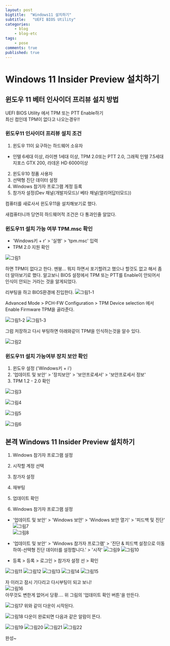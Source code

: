 ```yaml
---
layout: post
bigtitle:  "Windows11 설치하기"
subtitle:   "UEFI BIOS Utility"
categories:
    - blog
    - blog-etc
tags:
    - pose
comments: true
published: true
---
```



# Windows 11 Insider Preview 설치하기

## 윈도우 11 베터 인사이더 프리뷰 설치 방법

UEFI BIOS Utility 에서 TPM 또는 PTT Enable하기  
최신 컴인데 TPM이 없다고 나오는경우!!

### 윈도우11 인사이더 프리뷰 설치 조건  
1. 윈도우 11이 요구하는 하드웨어 소유자
  - 인텔 6세대 이상, 라이젠 1세대 이상, TPM 2.0또는 PTT 2.0, 그래픽 인텔 7.5세대 지포스 GTX 200, 라데온 HD 6000이상
2. 윈도우10 정품 사용자
3. 선택형 진단 데이터 설정
4. Windows 참가자 프로그램 계정 등록
5. 참가자 설정(Dev 채널(개발자모드)/ 베타 채널(얼리어답터모드))

컴퓨터를 새로사서 윈도우11을 설치해보기로 했다.

새컴퓨터니까 당연히 하드웨어적 조건은 다 통과인줄 알았다.

### 윈도우11 설치 가능 여부 TPM.msc 확인

- 'Windows키 + r' > '실행' > 'tpm.msc' 입력
- TPM 2.0 지원 확인

 ![그림1](/assets/img/Blog/Etc/window11/1.PNG)

하면 TPM이 없다고 한다. 멘붕... 뭐지 하면서 포기할려고 했으나 할것도 없고 해서 좀더 알아보기로 했다. 알고보니 BIOS 설정에서 TPM 또는 PTT를 Enable이 안되어서 인식이 안되는 거라는 것을 알게되었다.

리부팅을 하고 BIOS환경에 진입한다.
 ![그림1-1](/assets/img/Blog/Etc/window11/2.jpg)

Advanced Mode > PCH-FW Configuration > TPM Device selection
에서 Enable Firmware TPM을 골라준다.

 ![그림1-2](/assets/img/Blog/Etc/window11/1-1.jpg)
 ![그림1-3](/assets/img/Blog/Etc/window11/1-2.jpg)

그럼 저장하고 다시 부팅하면 아래와같이 TPM을 인식하는것을 알수 있다.

 ![그림2](/assets/img/Blog/Etc/window11/2.PNG)

### 윈도우11 설치 가능여부 장치 보안 확인
1. 윈도우 설정 ('Windows키 + i')
2. '업데이트 및 보안' > '장치보안' > '보안프로세서' > '보안프로세서 정보'
3. TPM 1.2 - 2.0 확인

![그림3](/assets/img/Blog/Etc/window11/3.jpg)

![그림4](/assets/img/Blog/Etc/window11/4.jpg)

![그림5](/assets/img/Blog/Etc/window11/5.jpg)

![그림6](/assets/img/Blog/Etc/window11/6.jpg)

## 본격 Windows 11 Insider Preview 설치하기

1. Windows 참가자 프로그램 설정
2. 시작할 계정 선택
3. 참가자 설정
4. 재부팅
5. 업데이트 확인

1. Windows 참가자 프로그램 설정
 - '업데이트 및 보안' > 'Windows 보안' > 'Windows 보안 열기' > '피드백 및 진단'
![그림7](/assets/img/Blog/Etc/window11/7.jpg)  
![그림8](/assets/img/Blog/Etc/window11/8.jpg)

- '업데이트 및 보안' > 'Windows 참가자 프로그램' > '진단 & 피드백 설정으로 이동하여-선택형 진단 데이터를 설정합니다.' > '시작'
![그림9](/assets/img/Blog/Etc/window11/9.jpg)
![그림10](/assets/img/Blog/Etc/window11/10.jpg)

- 등록 > 등록 > 로그인 > 참가자 설정 선 > 확인

![그림11](/assets/img/Blog/Etc/window11/11.png)
![그림12](/assets/img/Blog/Etc/window11/12.png)
![그림13](/assets/img/Blog/Etc/window11/13.png)
![그림14](/assets/img/Blog/Etc/window11/14.png)
![그림15](/assets/img/Blog/Etc/window11/15.png)

자 이러고 잠시 기다리고 다시부팅이 되고 보니!  
![그림16](/assets/img/Blog/Etc/window11/16.png)  
아무것도 변한게 없어서 당황....
위 그림의 '업데이트 확인 버튼'을 만든다.

![그림17](/assets/img/Blog/Etc/window11/17.png)
위와 같이 다운이 시작된다.

![그림18](/assets/img/Blog/Etc/window11/18.png)
다운이 완료되면 다음과 같은 알람이 뜬다.

![그림19](/assets/img/Blog/Etc/window11/19.jpg)
![그림20](/assets/img/Blog/Etc/window11/20.jpg)
![그림21](/assets/img/Blog/Etc/window11/21.jpg)
![그림22](/assets/img/Blog/Etc/window11/22.png)

완성~

